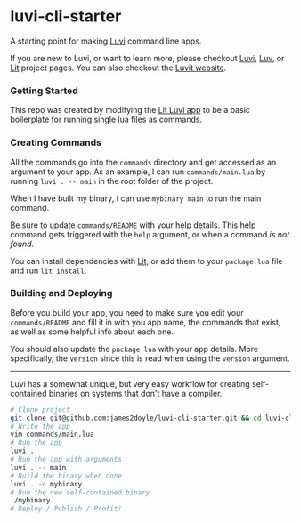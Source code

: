 luvi-cli-starter
================

A starting point for making [Luvi](https://github.com/luvit/luvi) command line apps.

If you are new to Luvi, or want to learn more, please checkout [Luvi](https://github.com/luvit/luvi), [Luv](https://github.com/luvit/luv), or [Lit](https://github.com/luvit/lit) project pages. You can also checkout the [Luvit website](https://luvit.io/).

### Getting Started

This repo was created by modifying the [Lit Luvi app](https://github.com/luvit/lit) to be a basic boilerplate for running single lua files as commands.

### Creating Commands

All the commands go into the `commands` directory and get accessed as an argument to your app. As an example, I can run `commands/main.lua` by running `luvi . -- main` in the root folder of the project.

When I have built my binary, I can use `mybinary main` to run the main command.

Be sure to update `commands/README` with your help details. This help command gets triggered with the `help` argument, or when a command *is not found*.

You can install dependencies with [Lit](https://luvit.io/lit.html), or add them to your `package.lua` file and run `lit install`.

### Building and Deploying

Before you build your app, you need to make sure you edit your `commands/README` and fill it in with you app name, the commands that exist, as well as some helpful info about each one.

You should also update the `package.lua` with your app details. More specifically, the `version` since this is read when using the `version` argument.

---

Luvi has a somewhat unique, but very easy workflow for creating self-contained binaries on systems that don't have a compiler.

```sh
# Clone project
git clone git@github.com:james2doyle/luvi-cli-starter.git && cd luvi-cli-starter
# Write the app
vim commands/main.lua
# Run the app
luvi .
# Run the app with arguments
luvi . -- main
# Build the binary when done
luvi . -o mybinary
# Run the new self-contained binary
./mybinary
# Deploy / Publish / Profit!
```
